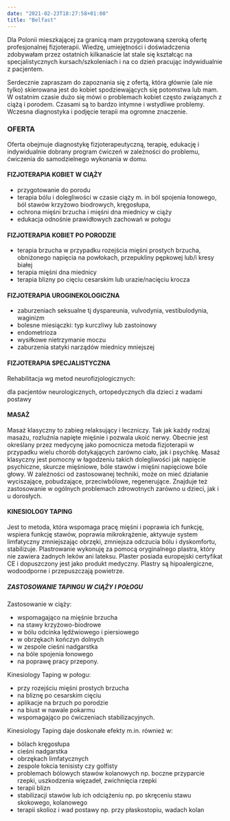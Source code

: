 ```yaml
---
date: "2021-02-23T18:27:58+01:00"
title: "Belfast"
---
```


Dla Polonii mieszkającej za granicą mam przygotowaną szeroką ofertę profesjonalnej fizjoterapii. Wiedzę, umiejętności i doświadczenia zdobywałam przez ostatnich kilkanaście lat stale się kształcąc na specjalistycznych kursach/szkoleniach i na co dzień pracując indywidualnie z pacjentem.

Serdecznie zapraszam do zapoznania się z ofertą, która głównie (ale nie tylko) skierowana jest do kobiet spodziewających się potomstwa lub mam. W ostatnim czasie dużo się mówi o problemach kobiet często związanych z ciążą i porodem. Czasami są to bardzo intymne i wstydliwe problemy. Wczesna diagnostyka i podjęcie terapii ma ogromne znaczenie.

### OFERTA

Oferta obejmuje diagnostykę fizjoterapeutyczną, terapię, edukację i indywidualnie dobrany program ćwiczeń w zależności do problemu, ćwiczenia do samodzielnego wykonania w domu.

#### FIZJOTERAPIA KOBIET W CIĄŻY

- przygotowanie do porodu
- terapia bólu i dolegliwości w czasie ciąży m. in ból spojenia łonowego, ból stawów krzyżowo biodrowych, kręgosłupa,
- ochrona mięśni brzucha i mięśni dna miednicy w ciąży
- edukacja odnośnie prawidłowych zachowań w połogu

#### FIZJOTERAPIA KOBIET PO PORODZIE

- terapia brzucha w przypadku rozejścia mięśni prostych brzucha, obniżonego napięcia na powłokach, przepukliny pępkowej lub/i kresy białej
- terapia mięśni dna miednicy
- terapia blizny po cięciu cesarskim lub urazie/nacięciu krocza

#### FIZJOTERAPIA UROGINEKOLOGICZNA

- zaburzeniach seksualne tj dyspareunia, vulvodynia, vestibulodynia, waginizm
- bolesne miesiączki: typ kurczliwy lub zastoinowy
- endometrioza
- wysiłkowe nietrzymanie moczu
- zaburzenia statyki narządów miednicy mniejszej

#### FIZJOTERAPIA SPECJALISTYCZNA

Rehabilitacja wg metod neurofizjologicznych:

dla pacjentów neurologicznych, ortopedycznych
dla dzieci z wadami postawy

#### MASAŻ

Masaż klasyczny to zabieg relaksujący i leczniczy. Tak jak każdy rodzaj masażu, rozluźnia napięte mięśnie i pozwala ukoić nerwy. Obecnie jest określany przez medycynę jako pomocnicza metoda fizjoterapii w przypadku wielu chorób dotykających zarówno ciało, jak i psychikę. Masaż klasyczny jest pomocny w łagodzeniu takich dolegliwości jak napięcie psychiczne, skurcze mięśniowe, bóle stawów i mięśni napięciowe bóle głowy. W zależności od zastosowanej techniki, może on mieć działanie wyciszające, pobudzające, przeciwbólowe, regenerujące. Znajduje też zastosowanie w ogólnych problemach zdrowotnych zarówno u dzieci, jak i u dorosłych.

#### KINESIOLOGY TAPING

Jest to metoda, która wspomaga pracę mięśni i poprawia ich funkcję, wspiera funkcję stawów, poprawia mikrokrążenie, aktywuje system limfatyczny zmniejszając obrzęki, zmniejsza odczucia bólu i dyskomfortu, stabilizuje. Plastrowanie wykonuję za pomocą oryginalnego plastra, który nie zawiera żadnych leków ani lateksu. Plaster posiada europejski certyfikat CE i dopuszczony jest jako produkt medyczny. Plastry są hipoalergiczne, wodoodporne i przepuszczają powietrze.

##### ZASTOSOWANIE TAPINGU W CIĄŻY I POŁOGU

Zastosowanie w ciąży:
- wspomagająco na mięśnie brzucha
- na stawy krzyżowo-biodrowe
- w bólu odcinka lędźwiowego i piersiowego
- w obrzękach kończyn dolnych
- w zespole cieśni nadgarstka
- na bóle spojenia łonowego
- na poprawę pracy przepony.

Kinesiology Taping w połogu:
- przy rozejściu mięśni prostych brzucha
- na bliznę po cesarskim cięciu
- aplikacje na brzuch po porodzie
- na biust w nawale pokarmu
- wspomagająco po ćwiczeniach stabilizacyjnych.

Kinesiology Taping daje doskonałe efekty m.in. również w:
- bólach kręgosłupa
- cieśni nadgarstka
- obrzękach limfatycznych
- zespole łokcia tenisisty czy golfisty
- problemach bólowych stawów kolanowych np. boczne przyparcie rzepki, uszkodzenia więzadeł, zwichnięcia rzepki
- terapii blizn
- stabilizacji stawów lub ich odciążeniu np. po skręceniu stawu skokowego, kolanowego
- terapii skolioz i wad postawy np. przy płaskostopiu, wadach kolan
